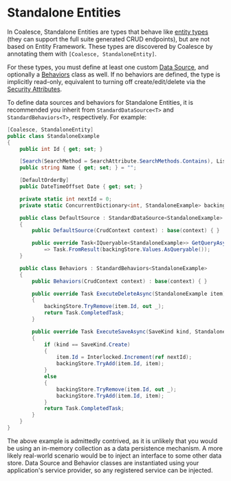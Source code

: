
# Standalone Entities

In Coalesce, Standalone Entities are types that behave like [entity types](./entities.md) (they can support the full suite generated CRUD endpoints), but are not based on Entity Framework. These types are discovered by Coalesce by annotating them with `[Coalesce, StandaloneEntity]`.

For these types, you must define at least one custom [Data Source](/modeling/model-components/data-sources.md), and optionally a [Behaviors](/modeling/model-components/behaviors.md) class as well. If no behaviors are defined, the type is implicitly read-only, equivalent to turning off create/edit/delete via the [Security Attributes](/modeling/model-components/attributes/security-attribute.md).

To define data sources and behaviors for Standalone Entities, it is recommended you inherit from `StandardDataSource<T>` and `StandardBehaviors<T>`, respectively. For example:

``` c#
[Coalesce, StandaloneEntity]
public class StandaloneExample
{
    public int Id { get; set; }

    [Search(SearchMethod = SearchAttribute.SearchMethods.Contains), ListText]
    public string Name { get; set; } = "";

    [DefaultOrderBy]
    public DateTimeOffset Date { get; set; }

    private static int nextId = 0;
    private static ConcurrentDictionary<int, StandaloneExample> backingStore = new ConcurrentDictionary<int, StandaloneExample>();

    public class DefaultSource : StandardDataSource<StandaloneExample>
    {
        public DefaultSource(CrudContext context) : base(context) { }

        public override Task<IQueryable<StandaloneExample>> GetQueryAsync(IDataSourceParameters parameters)
            => Task.FromResult(backingStore.Values.AsQueryable());
    }

    public class Behaviors : StandardBehaviors<StandaloneExample>
    {
        public Behaviors(CrudContext context) : base(context) { }

        public override Task ExecuteDeleteAsync(StandaloneExample item)
        {
            backingStore.TryRemove(item.Id, out _);
            return Task.CompletedTask;
        }

        public override Task ExecuteSaveAsync(SaveKind kind, StandaloneExample? oldItem, StandaloneExample item)
        {
            if (kind == SaveKind.Create)
            {
                item.Id = Interlocked.Increment(ref nextId);
                backingStore.TryAdd(item.Id, item);
            }
            else
            {
                backingStore.TryRemove(item.Id, out _);
                backingStore.TryAdd(item.Id, item);
            }
            return Task.CompletedTask;
        }
    }
}
```

The above example is admittedly contrived, as it is unlikely that you would be using an in-memory collection as a data persistence mechanism. A more likely real-world scenario would be to inject an interface to some other data store. Data Source and Behavior classes are instantiated using your application's service provider, so any registered service can be injected.